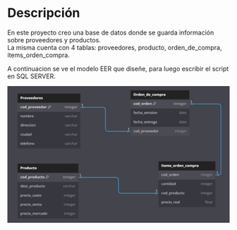 # Descripción
En este proyecto creo una base de datos donde se guarda información sobre proveedores y productos.<br> La misma
cuenta con 4 tablas: proveedores, producto, orden_de_compra, items_orden_compra. <br>


A continuacion se ve el modelo EER que diseñe, para luego escribir el script en SQL SERVER.

![](https://github.com/Pablo-n15/Proyecto-3/blob/main/img/DB.jpg)

